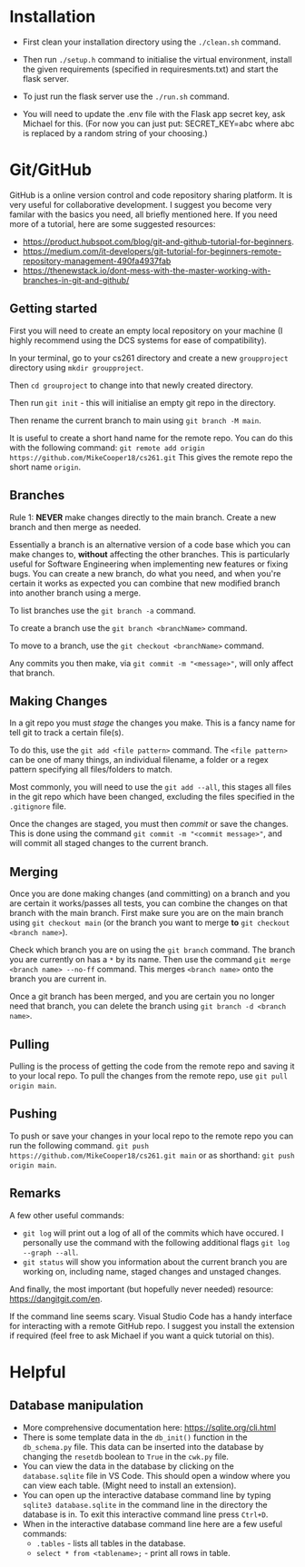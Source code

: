 # Installation
- First clean your installation directory using the `./clean.sh` command.
- Then run `./setup.h` command to initialise the virtual environment, install the given requirements (specified in requiresments.txt) and start the flask server.
- To just run the flask server use the `./run.sh` command.

- You will need to update the .env file with the Flask app secret key, ask Michael for this.
  (For now you can just put: SECRET_KEY=abc where abc is replaced by a random string of your choosing.)

# Git/GitHub
GitHub is a online version control and code repository sharing platform. It is very useful for collaborative development. I suggest you become very familar with the basics you need, all briefly mentioned here. If you need more of a tutorial, here are some suggested resources:
- https://product.hubspot.com/blog/git-and-github-tutorial-for-beginners.
- https://medium.com/it-developers/git-tutorial-for-beginners-remote-repository-management-490fa4937fab
- https://thenewstack.io/dont-mess-with-the-master-working-with-branches-in-git-and-github/


## Getting started
First you will need to create an empty local repository on your machine (I highly recommend using the DCS systems for ease of compatibility).

In your terminal, go to your cs261 directory and create a new `groupproject` directory using `mkdir groupproject`.

Then `cd grouproject` to change into that newly created directory.

Then run `git init` - this will initialise an empty git repo in the directory.

Then rename the current branch to main using `git branch -M main`.

It is useful to create a short hand name for the remote repo. You can do this with the following command:
`git remote add origin https://github.com/MikeCooper18/cs261.git`
This gives the remote repo the short name `origin`.


## Branches
Rule 1: **NEVER** make changes directly to the main branch. Create a new branch and then merge as needed.

Essentially a branch is an alternative version of a code base which you can make changes to, **without** affecting the other branches.
This is particularly useful for Software Engineering when implementing new features or fixing bugs. You can create a new branch, do what you need, and when you're certain it works as expected you can combine that new modified branch into another branch using a merge.

To list branches use the `git branch -a` command.


To create a branch use the `git branch <branchName>` command.

To move to a branch, use the `git checkout <branchName>` command.

Any commits you then make, via `git commit -m "<message>"`, will only affect that branch.


## Making Changes
In a git repo you must *stage* the changes you make. This is a fancy name for tell git to track a certain file(s).

To do this, use the `git add <file pattern>` command. The `<file pattern>` can be one of many things, an individual filename, a folder or a regex pattern specifying all files/folders to match.

Most commonly, you will need to use the `git add --all`, this stages all files in the git repo which have been changed, excluding the files specified in the `.gitignore` file.

Once the changes are staged, you must then *commit* or save the changes. This is done using the command `git commit -m "<commit message>"`, and will commit all staged changes to the current branch.


## Merging
Once you are done making changes (and committing) on a branch and you are certain it works/passes all tests, you can combine the changes on that branch with the main branch.
First make sure you are on the main branch using `git checkout main` (or the branch you want to merge **to** `git checkout <branch name>`).

Check which branch you are on using the `git branch` command. The branch you are currently on has a `*` by its name.
Then use the command `git merge <branch name> --no-ff` command. This merges `<branch name>` onto the branch you are current in.

Once a git branch has been merged, and you are certain you no longer need that branch, you can delete the branch using `git branch -d <branch name>`.


## Pulling
Pulling is the process of getting the code from the remote repo and saving it to your local repo.
To pull the changes from the remote repo, use `git pull origin main`.

## Pushing
To push or save your changes in your local repo to the remote repo you can run the following command.
`git push https://github.com/MikeCooper18/cs261.git main`
or as shorthand: `git push origin main`.

## Remarks
A few other useful commands:
- `git log` will print out a log of all of the commits which have occured. I personally use the command with the following additional flags `git log --graph --all`.
- `git status` will show you information about the current branch you are working on, including name, staged changes and unstaged changes.

And finally, the most important (but hopefully never needed) resource: https://dangitgit.com/en.

If the command line seems scary. Visual Studio Code has a handy interface for interacting with a remote GitHub repo. I suggest you install the extension if required (feel free to ask Michael if you want a quick tutorial on this).



# Helpful
## Database manipulation
- More comprehensive documentation here: https://sqlite.org/cli.html
- There is some template data in the `db_init()` function in the `db_schema.py` file. This data can be inserted into the database by changing the `resetdb` boolean to `True` in the `cwk.py` file.
- You can view the data in the database by clicking on the `database.sqlite` file in VS Code. This should open a window where you can view each table. (Might need to install an extension).
- You can open up the interactive database command line by typing `sqlite3 database.sqlite` in the command line in the directory the database is in. To exit this interactive command line press `Ctrl+D`.
- When in the interactive database command line here are a few useful commands:
  - `.tables` - lists all tables in the database.
  - `select * from <tablename>;` - print all rows in table.